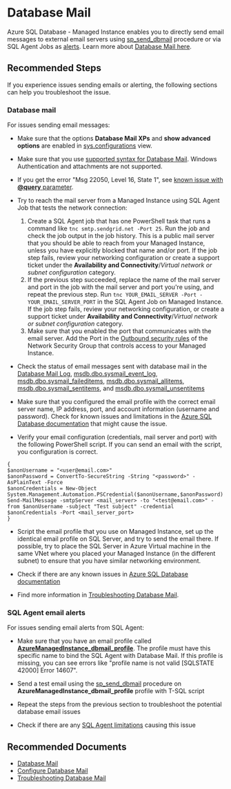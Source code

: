 <properties
  pagetitle="Database Mail&#xD;"
  description="Features/DbMail - server integration and sending emails."
  service="microsoft.sql"
  resource="servers"
  ms.author="jovanpop,sasapopo"
  selfhelptype="Generic"
  supporttopicids="32637260"
  resourcetags=""
  productpesids="16259"
  cloudenvironments="public,blackforest,fairfax,mooncake,ussec,usnat"
  articleid="b4b29aa5-b456-4913-ac94-44440bdcb02c"
  ownershipid="AzureData_AzureSQLMI" />
# Database Mail

Azure SQL Database - Managed Instance enables you to directly send email messages to external email servers using [sp_send_dbmail](https://docs.microsoft.com/sql/relational-databases/system-stored-procedures/sp-send-dbmail-transact-sql) procedure or via SQL Agent Jobs as [alerts](https://docs.microsoft.com/azure/sql-database/sql-database-job-automation-overview#job-notifications). Learn more about [Database Mail here](https://docs.microsoft.com/sql/relational-databases/database-mail/database-mail).

## **Recommended Steps**

If you experience issues sending emails or alerting, the following sections can help you troubleshoot the issue.

### Database mail

For issues sending email messages:

- Make sure that the options **Database Mail XPs** and **show advanced options** are enabled in [sys.configurations](https://docs.microsoft.com/sql/relational-databases/system-catalog-views/sys-configurations-transact-sql) view.
- Make sure that you use [supported syntax for Database Mail](https://docs.microsoft.com/azure/sql-database/sql-database-managed-instance-transact-sql-information#database-mail-db_mail). Windows Authentication and attachments are not supported.
- If you get the error "Msg 22050, Level 16, State 1", see [known issue with **@query** parameter](https://docs.microsoft.com/azure/azure-sql/database/doc-changes-updates-release-notes?tabs=managed-instance#procedure-sp_send_dbmail-may-transiently-fail-when--parameter-is-used).

- Try to reach the mail server from a Managed Instance using SQL Agent Job that tests the network connection:

   1. Create a SQL Agent job that has one PowerShell task that runs a command like `tnc smtp.sendgrid.net -Port 25`. Run the job and check the job output in the job history. This is a public mail server that you should be able to reach from your Managed Instance, unless you have explicitly blocked that name and/or port. If the job step fails, review your networking configuration or create a support ticket under the **Availability and Connectivity**/*Virtual network or subnet configuration* category.
   2. If the previous step succeeded, replace the name of the mail server and port in the job with the mail server and port you're using, and repeat the previous step. Run `tnc YOUR_EMAIL_SERVER -Port -YOUR_EMAIL_SERVER_PORT` in the SQL Agent Job on Managed Instance. If the job step fails, review your networking configuration, or create a support ticket under **Availability and Connectivity**/*Virtual network or subnet configuration* category.
   3. Make sure that you enabled the port that communicates with the email server. Add the Port in the [Outbound security rules](https://docs.microsoft.com/azure/virtual-network/tutorial-filter-network-traffic#create-security-rules) of the Network Security Group that controls access to your Managed Instance.

- Check the status of email messages sent with database mail in the [Database Mail Log](https://docs.microsoft.com/sql/relational-databases/database-mail/check-the-status-of-e-mail-messages-sent-with-database-mail), [msdb.dbo.sysmail_event_log](https://docs.microsoft.com/sql/relational-databases/system-catalog-views/sysmail-event-log-transact-sql), [msdb.dbo.sysmail_faileditems](https://docs.microsoft.com/sql/relational-databases/system-catalog-views/sysmail-faileditems-transact-sql), [msdb.dbo.sysmail_allitems](https://docs.microsoft.com/sql/relational-databases/system-catalog-views/sysmail-allitems-transact-sql), [msdb.dbo.sysmail_sentitems](https://docs.microsoft.com/sql/relational-databases/system-catalog-views/sysmail-sentitems-transact-sql), and [msdb.dbo.sysmail_unsentitems](https://docs.microsoft.com/sql/relational-databases/system-catalog-views/sysmail-unsentitems-transact-sql)

- Make sure that you configured the email profile with the correct email server name, IP address, port, and account information (username and password). Check for known issues and limitations in the [Azure SQL Database documentation](https://docs.microsoft.com/azure/sql-database/sql-database-managed-instance-transact-sql-information#database-mail) that might cause the issue.
- Verify your email configuration (credentials, mail server and port) with the following PowerShell script. If you can send an email with the script, you configuration is correct.
```
{
$anonUsername = "<user@email.com>"
$anonPassword = ConvertTo-SecureString -String "<password>" -AsPlainText -Force
$anonCredentials = New-Object System.Management.Automation.PSCredential($anonUsername,$anonPassword)
Send-MailMessage -smtpServer <mail_server> -to "<test@email.com>" -from $anonUsername -subject "Test subject" -credential $anonCredentials -Port <mail_server_port>
}
```

- Script the email profile that you use on Managed Instance, set up the identical email profile on SQL Server, and try to send the email there. If possible, try to place the SQL Server in Azure Virtual machine in the same VNet where you placed your Managed Instance (in the different subnet) to ensure that you have similar networking environment.

- Check if there are any known issues in [Azure SQL Database documentation](https://docs.microsoft.com/azure/sql-database/sql-database-managed-instance-transact-sql-information#database-mail)

- Find more information in [Troubleshooting Database Mail](https://docs.microsoft.com/previous-versions/sql/sql-server-2008-r2/ms188663%28v=sql.105%29).

### SQL Agent email alerts

For issues sending email alerts from SQL Agent:

- Make sure that you have an email profile called **[AzureManagedInstance_dbmail_profile](https://docs.microsoft.com/azure/sql-database/sql-database-managed-instance-transact-sql-information#sql-server-agent)**. The profile must have this specific name to bind the SQL Agent with Database Mail. If this profile is missing, you can see errors like "profile name is not valid [SQLSTATE 42000] Error 14607".

- Send a test email using the [sp_send_dbmail](https://docs.microsoft.com/sql/relational-databases/system-stored-procedures/sp-send-dbmail-transact-sql) procedure on **AzureManagedInstance_dbmail_profile** profile with T-SQL script
- Repeat the steps from the previous section to troubleshoot the potential database email issues
- Check if there are any [SQL Agent limitations](https://docs.microsoft.com/azure/sql-database/sql-database-managed-instance-transact-sql-information#sql-server-agent) causing this issue

## **Recommended Documents**

- [Database Mail](https://docs.microsoft.com/sql/relational-databases/database-mail/database-mail)
- [Configure Database Mail](https://docs.microsoft.com/sql/relational-databases/database-mail/configure-database-mail)
- [Troubleshooting Database Mail](https://docs.microsoft.com/sql/relational-databases/database-mail/database-mail-general-troubleshooting)
